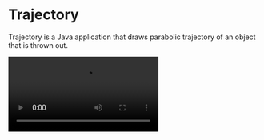 Trajectory
==========

Trajectory is a Java application that draws parabolic trajectory of an object that is thrown out.

<video src="Trajectory-demo.mp4" />
